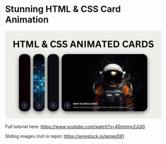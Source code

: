 # Stunning HTML & CSS Card Animation

![Thumbnail](thumbnail.png)

Full tutorial here: https://www.youtube.com/watch?v=45mnmy2JUl0

Sliding images (not in repo): https://wirestock.io/james591

